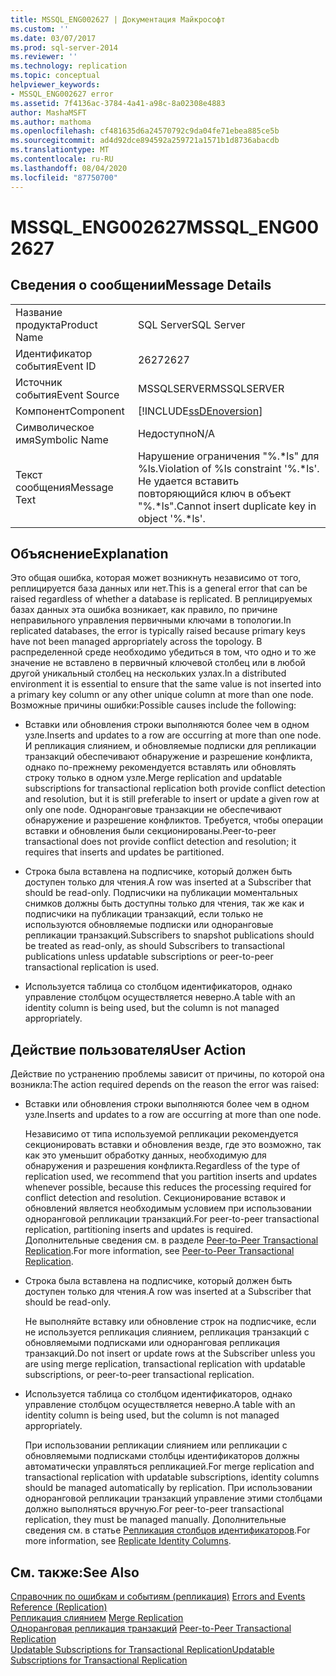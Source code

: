 ```yaml
---
title: MSSQL_ENG002627 | Документация Майкрософт
ms.custom: ''
ms.date: 03/07/2017
ms.prod: sql-server-2014
ms.reviewer: ''
ms.technology: replication
ms.topic: conceptual
helpviewer_keywords:
- MSSQL_ENG002627 error
ms.assetid: 7f4136ac-3784-4a41-a98c-8a02308e4883
author: MashaMSFT
ms.author: mathoma
ms.openlocfilehash: cf481635d6a24570792c9da04fe71ebea885ce5b
ms.sourcegitcommit: ad4d92dce894592a259721a1571b1d8736abacdb
ms.translationtype: MT
ms.contentlocale: ru-RU
ms.lasthandoff: 08/04/2020
ms.locfileid: "87750700"
---
```

# <a name="mssql_eng002627"></a><span data-ttu-id="ca86e-102">MSSQL_ENG002627</span><span class="sxs-lookup"><span data-stu-id="ca86e-102">MSSQL_ENG002627</span></span>
    
## <a name="message-details"></a><span data-ttu-id="ca86e-103">Сведения о сообщении</span><span class="sxs-lookup"><span data-stu-id="ca86e-103">Message Details</span></span>  
  
|||  
|-|-|  
|<span data-ttu-id="ca86e-104">Название продукта</span><span class="sxs-lookup"><span data-stu-id="ca86e-104">Product Name</span></span>|<span data-ttu-id="ca86e-105">SQL Server</span><span class="sxs-lookup"><span data-stu-id="ca86e-105">SQL Server</span></span>|  
|<span data-ttu-id="ca86e-106">Идентификатор события</span><span class="sxs-lookup"><span data-stu-id="ca86e-106">Event ID</span></span>|<span data-ttu-id="ca86e-107">2627</span><span class="sxs-lookup"><span data-stu-id="ca86e-107">2627</span></span>|  
|<span data-ttu-id="ca86e-108">Источник события</span><span class="sxs-lookup"><span data-stu-id="ca86e-108">Event Source</span></span>|<span data-ttu-id="ca86e-109">MSSQLSERVER</span><span class="sxs-lookup"><span data-stu-id="ca86e-109">MSSQLSERVER</span></span>|  
|<span data-ttu-id="ca86e-110">Компонент</span><span class="sxs-lookup"><span data-stu-id="ca86e-110">Component</span></span>|[!INCLUDE[ssDEnoversion](../../includes/ssdenoversion-md.md)]|  
|<span data-ttu-id="ca86e-111">Символическое имя</span><span class="sxs-lookup"><span data-stu-id="ca86e-111">Symbolic Name</span></span>|<span data-ttu-id="ca86e-112">Недоступно</span><span class="sxs-lookup"><span data-stu-id="ca86e-112">N/A</span></span>|  
|<span data-ttu-id="ca86e-113">Текст сообщения</span><span class="sxs-lookup"><span data-stu-id="ca86e-113">Message Text</span></span>|<span data-ttu-id="ca86e-114">Нарушение ограничения "%.\*ls" для %ls.</span><span class="sxs-lookup"><span data-stu-id="ca86e-114">Violation of %ls constraint '%.\*ls'.</span></span> <span data-ttu-id="ca86e-115">Не удается вставить повторяющийся ключ в объект "%.\*ls".</span><span class="sxs-lookup"><span data-stu-id="ca86e-115">Cannot insert duplicate key in object '%.\*ls'.</span></span>|  
  
## <a name="explanation"></a><span data-ttu-id="ca86e-116">Объяснение</span><span class="sxs-lookup"><span data-stu-id="ca86e-116">Explanation</span></span>  
 <span data-ttu-id="ca86e-117">Это общая ошибка, которая может возникнуть независимо от того, реплицируется база данных или нет.</span><span class="sxs-lookup"><span data-stu-id="ca86e-117">This is a general error that can be raised regardless of whether a database is replicated.</span></span> <span data-ttu-id="ca86e-118">В реплицируемых базах данных эта ошибка возникает, как правило, по причине неправильного управления первичными ключами в топологии.</span><span class="sxs-lookup"><span data-stu-id="ca86e-118">In replicated databases, the error is typically raised because primary keys have not been managed appropriately across the topology.</span></span> <span data-ttu-id="ca86e-119">В распределенной среде необходимо убедиться в том, что одно и то же значение не вставлено в первичный ключевой столбец или в любой другой уникальный столбец на нескольких узлах.</span><span class="sxs-lookup"><span data-stu-id="ca86e-119">In a distributed environment it is essential to ensure that the same value is not inserted into a primary key column or any other unique column at more than one node.</span></span> <span data-ttu-id="ca86e-120">Возможные причины ошибки:</span><span class="sxs-lookup"><span data-stu-id="ca86e-120">Possible causes include the following:</span></span>  
  
-   <span data-ttu-id="ca86e-121">Вставки или обновления строки выполняются более чем в одном узле.</span><span class="sxs-lookup"><span data-stu-id="ca86e-121">Inserts and updates to a row are occurring at more than one node.</span></span> <span data-ttu-id="ca86e-122">И репликация слиянием, и обновляемые подписки для репликации транзакций обеспечивают обнаружение и разрешение конфликта, однако по-прежнему рекомендуется вставлять или обновлять строку только в одном узле.</span><span class="sxs-lookup"><span data-stu-id="ca86e-122">Merge replication and updatable subscriptions for transactional replication both provide conflict detection and resolution, but it is still preferable to insert or update a given row at only one node.</span></span> <span data-ttu-id="ca86e-123">Одноранговые транзакции не обеспечивают обнаружение и разрешение конфликтов. Требуется, чтобы операции вставки и обновления были секционированы.</span><span class="sxs-lookup"><span data-stu-id="ca86e-123">Peer-to-peer transactional does not provide conflict detection and resolution; it requires that inserts and updates be partitioned.</span></span>  
  
-   <span data-ttu-id="ca86e-124">Строка была вставлена на подписчике, который должен быть доступен только для чтения.</span><span class="sxs-lookup"><span data-stu-id="ca86e-124">A row was inserted at a Subscriber that should be read-only.</span></span> <span data-ttu-id="ca86e-125">Подписчики на публикации моментальных снимков должны быть доступны только для чтения, так же как и подписчики на публикации транзакций, если только не используются обновляемые подписки или одноранговые репликации транзакций.</span><span class="sxs-lookup"><span data-stu-id="ca86e-125">Subscribers to snapshot publications should be treated as read-only, as should Subscribers to transactional publications unless updatable subscriptions or peer-to-peer transactional replication is used.</span></span>  
  
-   <span data-ttu-id="ca86e-126">Используется таблица со столбцом идентификаторов, однако управление столбцом осуществляется неверно.</span><span class="sxs-lookup"><span data-stu-id="ca86e-126">A table with an identity column is being used, but the column is not managed appropriately.</span></span>  
  
## <a name="user-action"></a><span data-ttu-id="ca86e-127">Действие пользователя</span><span class="sxs-lookup"><span data-stu-id="ca86e-127">User Action</span></span>  
 <span data-ttu-id="ca86e-128">Действие по устранению проблемы зависит от причины, по которой она возникла:</span><span class="sxs-lookup"><span data-stu-id="ca86e-128">The action required depends on the reason the error was raised:</span></span>  
  
-   <span data-ttu-id="ca86e-129">Вставки или обновления строки выполняются более чем в одном узле.</span><span class="sxs-lookup"><span data-stu-id="ca86e-129">Inserts and updates to a row are occurring at more than one node.</span></span>  
  
     <span data-ttu-id="ca86e-130">Независимо от типа используемой репликации рекомендуется секционировать вставки и обновления везде, где это возможно, так как это уменьшит обработку данных, необходимую для обнаружения и разрешения конфликта.</span><span class="sxs-lookup"><span data-stu-id="ca86e-130">Regardless of the type of replication used, we recommend that you partition inserts and updates whenever possible, because this reduces the processing required for conflict detection and resolution.</span></span> <span data-ttu-id="ca86e-131">Секционирование вставок и обновлений является необходимым условием при использовании одноранговой репликации транзакций.</span><span class="sxs-lookup"><span data-stu-id="ca86e-131">For peer-to-peer transactional replication, partitioning inserts and updates is required.</span></span> <span data-ttu-id="ca86e-132">Дополнительные сведения см. в разделе [Peer-to-Peer Transactional Replication](transactional/peer-to-peer-transactional-replication.md).</span><span class="sxs-lookup"><span data-stu-id="ca86e-132">For more information, see [Peer-to-Peer Transactional Replication](transactional/peer-to-peer-transactional-replication.md).</span></span>  
  
-   <span data-ttu-id="ca86e-133">Строка была вставлена на подписчике, который должен быть доступен только для чтения.</span><span class="sxs-lookup"><span data-stu-id="ca86e-133">A row was inserted at a Subscriber that should be read-only.</span></span>  
  
     <span data-ttu-id="ca86e-134">Не выполняйте вставку или обновление строк на подписчике, если не используется репликация слиянием, репликация транзакций с обновляемыми подписками или одноранговая репликация транзакций.</span><span class="sxs-lookup"><span data-stu-id="ca86e-134">Do not insert or update rows at the Subscriber unless you are using merge replication, transactional replication with updatable subscriptions, or peer-to-peer transactional replication.</span></span>  
  
-   <span data-ttu-id="ca86e-135">Используется таблица со столбцом идентификаторов, однако управление столбцом осуществляется неверно.</span><span class="sxs-lookup"><span data-stu-id="ca86e-135">A table with an identity column is being used, but the column is not managed appropriately.</span></span>  
  
     <span data-ttu-id="ca86e-136">При использовании репликации слиянием или репликации с обновляемыми подписками столбцы идентификаторов должны автоматически управляться репликацией.</span><span class="sxs-lookup"><span data-stu-id="ca86e-136">For merge replication and transactional replication with updatable subscriptions, identity columns should be managed automatically by replication.</span></span> <span data-ttu-id="ca86e-137">При использовании одноранговой репликации транзакций управление этими столбцами должно выполняться вручную.</span><span class="sxs-lookup"><span data-stu-id="ca86e-137">For peer-to-peer transactional replication, they must be managed manually.</span></span> <span data-ttu-id="ca86e-138">Дополнительные сведения см. в статье [Репликация столбцов идентификаторов](publish/replicate-identity-columns.md).</span><span class="sxs-lookup"><span data-stu-id="ca86e-138">For more information, see [Replicate Identity Columns](publish/replicate-identity-columns.md).</span></span>  
  
## <a name="see-also"></a><span data-ttu-id="ca86e-139">См. также:</span><span class="sxs-lookup"><span data-stu-id="ca86e-139">See Also</span></span>  
 <span data-ttu-id="ca86e-140">[Справочник по ошибкам и событиям (репликация)](errors-and-events-reference-replication.md) </span><span class="sxs-lookup"><span data-stu-id="ca86e-140">[Errors and Events Reference &#40;Replication&#41;](errors-and-events-reference-replication.md) </span></span>  
 <span data-ttu-id="ca86e-141">[Репликация слиянием](merge/merge-replication.md) </span><span class="sxs-lookup"><span data-stu-id="ca86e-141">[Merge Replication](merge/merge-replication.md) </span></span>  
 <span data-ttu-id="ca86e-142">[Одноранговая репликация транзакций](transactional/peer-to-peer-transactional-replication.md) </span><span class="sxs-lookup"><span data-stu-id="ca86e-142">[Peer-to-Peer Transactional Replication](transactional/peer-to-peer-transactional-replication.md) </span></span>  
 [<span data-ttu-id="ca86e-143">Updatable Subscriptions for Transactional Replication</span><span class="sxs-lookup"><span data-stu-id="ca86e-143">Updatable Subscriptions for Transactional Replication</span></span>](transactional/updatable-subscriptions-for-transactional-replication.md)  
  
  
